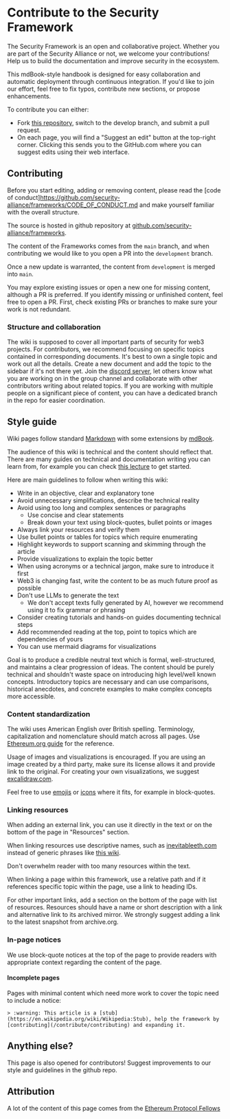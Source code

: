# Contribute to the Security Framework

The Security Framework is an open and collaborative project. Whether you are part of the Security Alliance or not, we welcome your contributions! Help us to build the documentation and improve security in the ecosystem.

This mdBook-style handbook is designed for easy collaboration and automatic deployment through continuous integration. If you'd like to join our effort, feel free to fix typos, contribute new sections, or propose enhancements.

To contribute you can either:

-   Fork [this repository](https://github.com/security-alliance/frameworks), switch to the develop branch, and submit a pull request.
-   On each page, you will find a "Suggest an edit" button at the top-right corner. Clicking this sends you to the GitHub.com where you can suggest edits using their web interface.

## Contributing

Before you start editing, adding or removing content, please read the [code of conduct]https://github.com/security-alliance/frameworks/CODE_OF_CONDUCT.md and make yourself familiar with the overall structure.

The source is hosted in github repository at [github.com/security-alliance/frameworks](https://github.com/security-alliance/frameworks).

The content of the Frameworks comes from the `main` branch, and when contributing we would like to you open a PR into the `development` branch.

Once a new update is warranted, the content from `development` is merged into `main`.

You may explore existing issues or open a new one for missing content, although a PR is preferred. If you identify missing or unfinished content, feel free to open a PR. First, check existing PRs or branches to make sure your work is not redundant.

### Structure and collaboration

The wiki is supposed to cover all important parts of security for web3 projects.
For contributors, we recommend focusing on specific topics contained in corresponding documents. It's best to own a single topic and work out all the details. Create a new document and add the topic to the sidebar if it's not there yet. Join the [discord server](https://discord.gg/securityalliance), let others know what you are working on in the group channel and collaborate with other contributors writing about related topics. If you are working with multiple people on a significant piece of content, you can have a dedicated branch in the repo for easier coordination.

## Style guide

Wiki pages follow standard [Markdown](https://rust-lang.github.io/mdBook/format/markdown.html) with some extensions by [mdBook](https://rust-lang.github.io/mdBook/format/markdown.html).

The audience of this wiki is technical and the content should reflect that. There are many guides on technical and documentation writing you can learn from, for example you can check [this lecture](https://www.youtube.com/watch?v=vtIzMaLkCaM) to get started.

Here are main guidelines to follow when writing this wiki:

-   Write in an objective, clear and explanatory tone
-   Avoid unnecessary simplifications, describe the technical reality
-   Avoid using too long and complex sentences or paragraphs
    -   Use concise and clear statements
    -   Break down your text using block-quotes, bullet points or images
-   Always link your resources and verify them
-   Use bullet points or tables for topics which require enumerating
-   Highlight keywords to support scanning and skimming through the article
-   Provide visualizations to explain the topic better
-   When using acronyms or a technical jargon, make sure to introduce it first
-   Web3 is changing fast, write the content to be as much future proof as possible
-   Don't use LLMs to generate the text
    -   We don't accept texts fully generated by AI, however we recommend using it to fix grammar or phrasing
-   Consider creating tutorials and hands-on guides documenting technical steps
-   Add recommended reading at the top, point to topics which are dependencies of yours
-   You can use mermaid diagrams for visualizations

Goal is to produce a credible neutral text which is formal, well-structured, and maintains a clear progression of ideas. The content should be purely technical and shouldn't waste space on introducing high level/well known concepts. Introductory topics are necessary and can use comparisons, historical anecdotes, and concrete examples to make complex concepts more accessible.

### Content standardization

The wiki uses American English over British spelling. Terminology, capitalization and nomenclature should match across all pages. Use [Ethereum.org guide](https://ethereum.org/contributing/style-guide/content-standardization) for the reference.

Usage of images and visualizations is encouraged. If you are using an image created by a third party, make sure its license allows it and provide link to the original. For creating your own visualizations, we suggest [excalidraw.com](https://github.com/excalidraw/excalidraw).

Feel free to use [emojis](https://docsify.js.org/#/emoji?id=emoji) or [icons](https://icongr.am/fontawesome) where it fits, for example in block-quotes.

### Linking resources

When adding an external link, you can use it directly in the text or on the bottom of the page in "Resources" section.

When linking resources use descriptive names, such as [inevitableeth.com](https://inevitableeth.com/) instead of generic phrases like [this wiki](https://inevitableeth.com/).

Don't overwhelm reader with too many resources within the text.

When linking a page within this framework, use a relative path and if it references specific topic within the page, use a link to heading IDs.

For other important links, add a section on the bottom of the page with list of resources. Resources should have a name or short description with a link and alternative link to its archived mirror. We strongly suggest adding a link to the latest snapshot from archive.org.

### In-page notices

We use block-quote notices at the top of the page to provide readers with appropriate context regarding the content of the page.

#### Incomplete pages

Pages with minimal content which need more work to cover the topic need to include a notice:

```
> :warning: This article is a [stub](https://en.wikipedia.org/wiki/Wikipedia:Stub), help the framework by [contributing](/contribute/contributing) and expanding it.
```

## Anything else?

This page is also opened for contributors! Suggest improvements to our style and guidelines in the github repo.

## Attribution

A lot of the content of this page comes from the [Ethereum Protocol Fellows](https://github.com/eth-protocol-fellows/protocol-studies)
